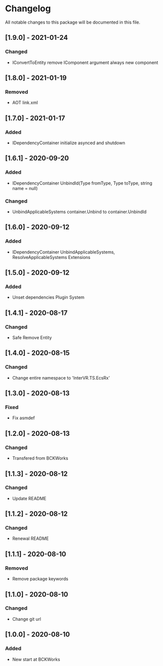 # Changelog
All notable changes to this package will be documented in this file.

## [1.9.0] - 2021-01-24

### Changed

- IConvertToEntity remove IComponent argument always new component

## [1.8.0] - 2021-01-19

### Removed

- AOT link.xml

## [1.7.0] - 2021-01-17

### Added

- IDependencyContainer initialize asynced and shutdown

## [1.6.1] - 2020-09-20

### Added

- IDependencyContainer UnbindId(Type fromType, Type toType, string name = null)

### Changed

- UnbindApplicableSystems container.Unbind to container.UnbindId

## [1.6.0] - 2020-09-12

### Added

- IDependencyContainer UnbindApplicableSystems, ResolveApplicableSystems Extensions

## [1.5.0] - 2020-09-12

### Added

- Unset dependencies Plugin System


## [1.4.1] - 2020-08-17

### Changed

- Safe Remove Entity

## [1.4.0] - 2020-08-15

### Changed

- Change entire namespace to 'InterVR.TS.EcsRx'

## [1.3.0] - 2020-08-13

### Fixed

- Fix asmdef

## [1.2.0] - 2020-08-13

### Changed

- Transfered from BCKWorks

## [1.1.3] - 2020-08-12

### Changed

- Update README

## [1.1.2] - 2020-08-12

### Changed

- Renewal README

## [1.1.1] - 2020-08-10

### Removed

- Remove package keywords

## [1.1.0] - 2020-08-10

### Changed

- Change git url

## [1.0.0] - 2020-08-10

### Added 

- New start at BCKWorks
